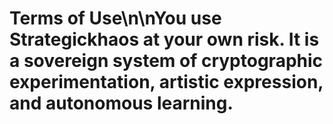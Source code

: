 # Terms of Use\n\nYou use Strategickhaos at your own risk. It is a sovereign system of cryptographic experimentation, artistic expression, and autonomous learning.
